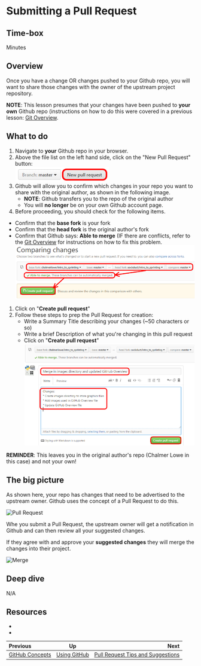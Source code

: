 # Submitting a Pull Request


## Time-box

<XX> Minutes


## Overview

Once you have a change OR changes pushed to your Github repo, you will want to share those changes with the owner of the upstream project repository. 

**NOTE**: This lesson presumes that your changes have been pushed to **your own** Github repo (instructions on how to do this were covered in a previous lesson: [Git Overview](./git_overview.md).


## What to do

1. Navigate to **your** Github repo in your browser.
1. Above the file list on the left hand side, click on the "New Pull Request" button:<br>
![New Pull Request Button](images/new-pull-request-icon.png)
1. Github will allow you to confirm which changes in your repo you want to share with the original author, as shown in the following image. 
   * **NOTE**: Github transfers you to the repo of the original author
   * You will **no longer** be on your own Github account page.
1. Before proceeding, you should check for the following items.
  * Confirm that the **base fork** is your fork
  * Confirm that the **head fork** is the original author's fork
  * Confirm that Github says: **Able to merge** (IF there are conflicts, refer to the [Git Overview](./lesson_05_git_overview.md) for instructions on how to fix this problem.<br>
![Create Pull Request One](images/create-pull-request-one.png)
1. Click on "**Create pull request**"
1. Follow these steps to prep the Pull Request for creation:
    * Write a Summary Title describing your changes (~50 characters or so)
    * Write a brief Description of what you're changing in this pull request
    * Click on "**Create pull request**"<br>
![Create Pull Request Two](images/create-pull-request-two.png)

**REMINDER**:  This leaves you in the original author's repo (Chalmer Lowe in this case) and not your own!


## The big picture

As shown here, your repo has changes that need to be advertised to the upstream owner. Github uses the concept of a Pull Request to do this. 

![Pull Request](images/git_pull_request.png)

Whe you submit a Pull Request, the upstream owner will get a notification in Github and can then review all your suggested changes.

If they agree with and approve your **suggested changes** they will merge the changes into their project.

![Merge](images/github_merge.png)

## Deep dive

N/A


## Resources

* [<resource name>](<resource url>)
* [<resource name>](<resource url>)

| Previous | Up | Next |
|:---------|:---:|-----:|
| [GitHub Concepts](./github_concepts.md) | [Using GitHub](./github_overview.md) | [Pull Request Tips and Suggestions](./pull_request_tips.md) |
